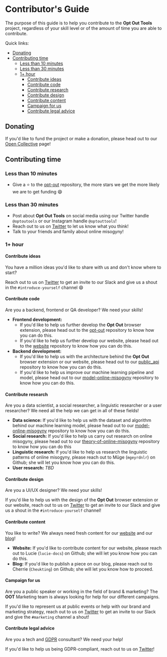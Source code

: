 # Contributor's Guide

The purpose of this guide is to help you contribute to the **Opt Out Tools** project,
regardless of your skill level or of the amount of time you are able to contribute.

Quick links:

- [Donating](#Donating)
- [Contributing time](#Contributing-time)
  - [Less than 10 minutes](#Less-than-10-minutes)
  - [Less than 30 minutes](#Less-than-30-minutes)
  - [1+ hour](#1+-hour)
    - [Contribute ideas](#Contribute-ideas)
    - [Contribute code](#Contribute-code)
    - [Contribute research](#Contribute-research)
    - [Contribute design](#Contribute-design)
    - [Contribute content](#Contribute-content)
    - [Campaign for us](#Campaign-for-us)
    - [Contribute legal advice](#Contribute-legal-advice)

## Donating

If you'd like to fund the project or make a donation, please head out to our [Open Collective](https://opencollective.com/opt-out-tools) page!

## Contributing time

### Less than 10 minutes

- Give a :star: to the [opt-out](https://github.com/opt-out-tools/opt-out)
repository, the more stars we get the more likely we are to get funding :smile:

### Less than 30 minutes

- Post about **Opt Out Tools** on social media using our Twitter handle `@optoutools`
or our Instagram handle `@optouttools`!
- Reach out to us on [Twitter](https://twitter.com/optoutools) to let us know what you think!
- Talk to your friends and family about online misogyny!

### 1+ hour

#### Contribute ideas

You have a million ideas you'd like to share with us and don't know where to start?

Reach out to us on [Twitter](https://twitter.com/optoutools) to get an invite to
our Slack and give us a shout in the `#introduce-yourself` channel :smile:

#### Contribute code

Are you a backend, frontend or QA developer? We need your skills!

- **Frontend development:**
  - If you'd like to help us further develop the **Opt Out** browser extension,
  please head out to the [opt-out](https://github.com/opt-out-tools/opt-out)
  repository to know how you can do this.
  - If you'd like to help us further develop our website, please head out to the
  [website](https://github.com/opt-out-tools/website) repository to know how you
  can do this.
- **Backend development:**
  - If you'd like to help us with the architecture behind the **Opt Out** browser
  extension or our website, please head out to our
  [public_api](https://github.com/opt-out-tools/public_api) repository to know how
  you can do this.
  - If you'd like to help us improve our machine learning pipeline and model, please
  head out to our
  [model-online-misogyny](https://github.com/opt-out-tools/model-online-misogyny)
  repository to know how you can do this.

#### Contribute research

Are you a data scientist, a social researcher, a linguistic researcher or a user
researcher? We need all the help we can get in all of these fields!

- **Data science:** If you'd like to help us with the dataset and algorithm behind our
machine learning model, please head out to our
[model-online-misogyny](https://github.com/opt-out-tools/model-online-misogyny)
repository to know how you can do this.
- **Social research:** If you'd like to help us carry out research on online misogyny,
please head out to our
[theory-of-online-misogyny](https://github.com/opt-out-tools/theory-of-online-misogyny)
repository to know how you can do this
- **Linguistic research:** If you'd like to help us research the linguistic
patterns of online misogyny, please reach out to Müge (`mgeyrdnlr`) on Github;
she will let you know how you can do this.
- **User research:** *TBD*

#### Contribute design

Are you a UI/UX designer? We need your skills!

If you'd like to help us with the design of the **Opt Out** browser extension or
our website, reach out to us on [Twitter](https://twitter.com/optoutools) to get
an invite to our Slack and give us a shout in the `#introduce-yourself` channel!

#### Contribute content

You like to write? We always need fresh content for our
[website](https://www.optoutools.com/) and our [blog](https://medium.com/opt-out-tools)!

- **Website:** If you'd like to contribute content for our website, please reach out to Lucie
(`lucie-docs`) on Github; she will let you know how you can do this.
- **Blog:** If you'd like to publish a piece on our blog, please reach out to Cherrie
(`Cheukting`) on Github; she will let you know how to proceed.

#### Campaign for us

Are you a public speaker or working in the field of brand & marketing? The
**OOT** Marketing team is always looking for help for our different campaigns.

If you'd like to represent us at public events or help with our brand and
marketing strategy, reach out to us on [Twitter](https://twitter.com/optoutools)
to get an invite to our Slack and give the `#marketing` channel a shout!

#### Contribute legal advice

Are you a tech and [GDPR](https://en.wikipedia.org/wiki/General_Data_Protection_Regulation)
consultant? We need your help!

If you'd like to help us being GDPR-compliant, reach out to us on
[Twitter](https://twitter.com/optoutools)!
